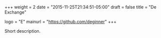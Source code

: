 +++
weight = 2
date = "2015-11-25T21:34:51-05:00"
draft = false
title = "De Exchange"

logo = "E"
mainurl = "https://github.com/deginner"
+++

Short description.
